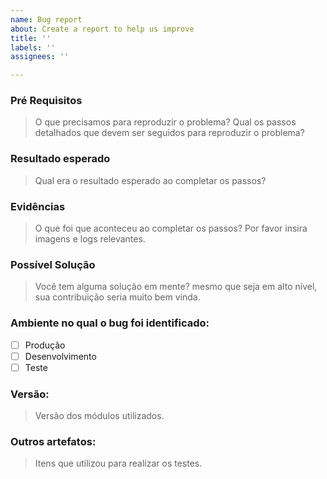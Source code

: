 ```yaml
---
name: Bug report
about: Create a report to help us improve
title: ''
labels: ''
assignees: ''

---
```


### Pré Requisitos
> O que precisamos para reproduzir o problema?
> Qual os passos detalhados que devem ser seguidos para reproduzir o problema?

### Resultado esperado
> Qual era o resultado esperado ao completar os passos?

### Evidências 
> O que foi que aconteceu ao completar os passos? Por favor insira imagens e logs relevantes.

### Possível Solução 
> Você tem alguma solução em mente? mesmo que seja em alto nível, sua contribuição seria muito bem vinda.

### Ambiente no qual o bug foi identificado: 
* [ ]  Produção
* [ ]  Desenvolvimento
* [ ]  Teste

### Versão: 
> Versão dos módulos utilizados.

### Outros artefatos:
> Itens que utilizou para realizar os testes.
